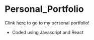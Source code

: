# Personal_Portfolio

Clink [here](kristopherluo.vercel.app) to go to my personal portfolio!

- Coded using Javascript and React
